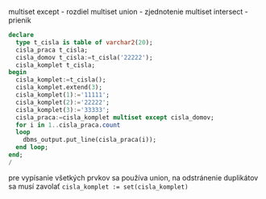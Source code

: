 multiset except - rozdiel
multiset union - zjednotenie
multiset intersect - prienik

```sql
declare 
  type t_cisla is table of varchar2(20); 
  cisla_praca t_cisla; 
  cisla_domov t_cisla:=t_cisla('22222'); 
  cisla_komplet t_cisla; 
begin 
  cisla_komplet:=t_cisla(); 
  cisla_komplet.extend(3); 
  cisla_komplet(1):='11111'; 
  cisla_komplet(2):='22222'; 
  cisla_komplet(3):='33333'; 
  cisla_praca:=cisla_komplet multiset except cisla_domov; 
  for i in 1..cisla_praca.count 
  loop 
    dbms_output.put_line(cisla_praca(i)); 
  end loop; 
end; 
/
```

pre vypísanie všetkých prvkov sa používa union, na odstránenie duplikátov sa musí zavolať
`cisla_komplet := set(cisla_komplet)`

